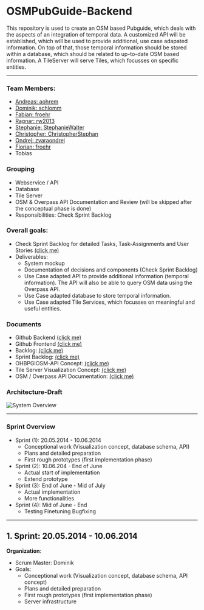 OSMPubGuide-Backend
=======
This repository is used to create an OSM based Pubguide, which deals with the aspects of an integration of temporal data. A customized API will be established, which will be used to provide additional, use case adapated information. On top of that, those temporal information should be stored within a database, which should be related to up-to-date OSM based information. A TileServer will serve Tiles, which focusses on specific entities.

----------

### Team Members:

 - [Andreas: aohrem][1] 
 - [Dominik: schlomm][2] 
 - [Fabian: froehr][3] 
 - [Ragnar: rw2013][4] 
 - [Stephanie: StephanieWalter][5]
 - [Christopher: ChristopherStephan][6]
 - [Ondrej: zvaraondrej][7]
 - [Florian: froehr][8]
 - Tobias

### Grouping

 - Webservice / API 
 - Database 
 - Tile Server 
 - OSM & Overpass API Documentation and Review (will be skipped after the conceptual phase is done)
 - Responsibilities:  Check Sprint Backlog

### Overall goals:

 - Check Sprint Backlog for detailed Tasks, Task-Assignments and User Stories [(click me)][15]
 - Deliverables: 
     - System mockup
     - Documentation of decisions and components (Check Sprint Backlog)
     - Use Case adapted API to provide additional information (temporal information). The API will also be able to query OSM data using the Overpass API.
     - Use Case adapted database to store temporal information.
     - Use Case adapted Tile Services, which focusses on meaningful and useful entities.

 
### Documents
 - Github Backend [(click me)][9] 
 - Github Frontend [(click me)][17]
 - Backlog: [(click me)][10] 
 - Sprint Backlog: [(click me)][11]
 - OHBPGIOSM-API Concept: [(click me)][12] 
 - Tile Server Visualization Concept: [(click me)][13] 
 - OSM / Overpass API Documentation: [(click me)][14]



### Architecture-Draft
![System Overview][16]

----------


### Sprint Overview

 - Sprint (1): 20.05.2014 -  10.06.2014 
     - Conceptional work (Visualization concept, database schema, API) 
     - Plans and detailed preparation
     - First rough prototypes (first implementation phase)
 - Sprint (2): 10.06.204 - End of June 
     - Actual start of implementation
     - Extend prototype 
 - Sprint (3): End of June -  Mid of July 
    - Actual implementation
    - More functionalities 
 - Sprint (4): Mid of June - End
     - Testing Finetuning Bugfixing

 
 
----------


## 1. Sprint: 20.05.2014 -  10.06.2014 ####	
**Organization**:

 - Scrum Master: Dominik 
 - Goals:
     - Conceptional work (Visualization concept, database schema, API concept)
     - Plans and detailed preparation
     - First rough prototypes (first implementation phase)
     - Server infrastructure

 


  [1]: https://github.com/aohrem
  [2]: https://github.com/schlomm
  [3]: https://github.com/froehr
  [4]: https://github.com/rw2013
  [5]: https://github.com/StephanieWalter
  [6]: https://github.com/ChristopherStephan
  [7]: https://github.com/zvaraondrej
  [8]: https://github.com/flahn
  [9]: https://github.com/schlomm/OSMPubGuide-Backend
  [10]: https://docs.google.com/spreadsheet/ccc?key=0AjGDgpE0LC_sdGlNcUZwaXBmS2lzeHdlaXE5MHdzNmc&usp=drive_web#gid=0
  [11]: https://docs.google.com/spreadsheet/ccc?key=0AjGDgpE0LC_sdGlNcUZwaXBmS2lzeHdlaXE5MHdzNmc&usp=drive_web#gid=1
  [12]: https://docs.google.com/document/d/1HFcsoUxuWalOk8LrlJ1EaXs8oWmX2NwJKk7ynGSiEQM/edit
  [13]: https://docs.google.com/document/d/13aev6uE7L1icVZ2HV3IuSwRohakGlC3WVepFitKhlbE/edit
  [14]: https://docs.google.com/document/d/1P2jYhSZgxpkyV6LYOW1U9PtftiHgTfPnudfiNufbOow/edit
  [15]: https://docs.google.com/spreadsheet/ccc?key=0AjGDgpE0LC_sdGlNcUZwaXBmS2lzeHdlaXE5MHdzNmc&usp=drive_web#gid=1
  [16]: http://i.imgur.com/ycafHU6.png
  [17]: https://github.com/MarkusKonk/OSMPubGuide
